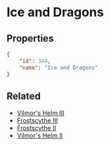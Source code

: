 # Ice and Dragons

<no description available>

## Properties

```json
{
    "id": 344,
    "name": "Ice and Dragons"
}
```

## Related

- [Vilmor's Helm III](../items/20252-vilmor-s-helm-iii.md)
- [Frostscythe III](../items/20255-frostscythe-iii.md)
- [Frostscythe II](../items/20254-frostscythe-ii.md)
- [Vilmor's Helm II](../items/20251-vilmor-s-helm-ii.md)


